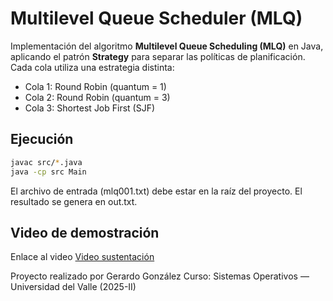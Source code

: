 # Multilevel Queue Scheduler (MLQ)

Implementación del algoritmo **Multilevel Queue Scheduling (MLQ)** en Java, aplicando el patrón **Strategy** para separar las políticas de planificación.  
Cada cola utiliza una estrategia distinta:
- Cola 1: Round Robin (quantum = 1)
- Cola 2: Round Robin (quantum = 3)
- Cola 3: Shortest Job First (SJF)

## Ejecución

```bash
javac src/*.java
java -cp src Main
```

El archivo de entrada (mlq001.txt) debe estar en la raíz del proyecto.
El resultado se genera en out.txt.

## Video de demostración
Enlace al video [Video sustentación](https://youtu.be/hlf7ez7I2h0)

Proyecto realizado por Gerardo González
Curso: Sistemas Operativos — Universidad del Valle (2025-II)
